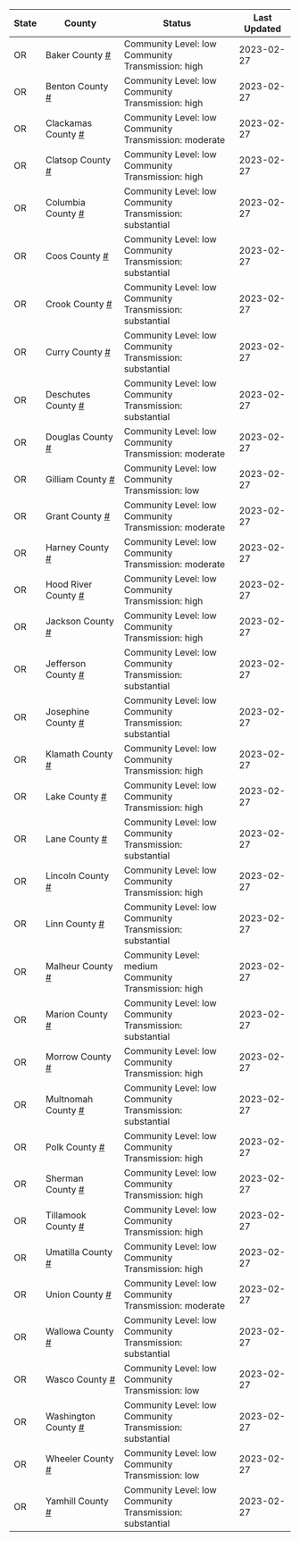 State | County | Status | Last Updated
--- | --- | --- | --- 
OR | Baker County <a href="#baker_county">#</a> | <a name="baker_county"></a>Community Level: low<br/>Community Transmission: high | 2023-02-27
OR | Benton County <a href="#benton_county">#</a> | <a name="benton_county"></a>Community Level: low<br/>Community Transmission: high | 2023-02-27
OR | Clackamas County <a href="#clackamas_county">#</a> | <a name="clackamas_county"></a>Community Level: low<br/>Community Transmission: moderate | 2023-02-27
OR | Clatsop County <a href="#clatsop_county">#</a> | <a name="clatsop_county"></a>Community Level: low<br/>Community Transmission: high | 2023-02-27
OR | Columbia County <a href="#columbia_county">#</a> | <a name="columbia_county"></a>Community Level: low<br/>Community Transmission: substantial | 2023-02-27
OR | Coos County <a href="#coos_county">#</a> | <a name="coos_county"></a>Community Level: low<br/>Community Transmission: substantial | 2023-02-27
OR | Crook County <a href="#crook_county">#</a> | <a name="crook_county"></a>Community Level: low<br/>Community Transmission: substantial | 2023-02-27
OR | Curry County <a href="#curry_county">#</a> | <a name="curry_county"></a>Community Level: low<br/>Community Transmission: substantial | 2023-02-27
OR | Deschutes County <a href="#deschutes_county">#</a> | <a name="deschutes_county"></a>Community Level: low<br/>Community Transmission: substantial | 2023-02-27
OR | Douglas County <a href="#douglas_county">#</a> | <a name="douglas_county"></a>Community Level: low<br/>Community Transmission: moderate | 2023-02-27
OR | Gilliam County <a href="#gilliam_county">#</a> | <a name="gilliam_county"></a>Community Level: low<br/>Community Transmission: low | 2023-02-27
OR | Grant County <a href="#grant_county">#</a> | <a name="grant_county"></a>Community Level: low<br/>Community Transmission: moderate | 2023-02-27
OR | Harney County <a href="#harney_county">#</a> | <a name="harney_county"></a>Community Level: low<br/>Community Transmission: moderate | 2023-02-27
OR | Hood River County <a href="#hood_river_county">#</a> | <a name="hood_river_county"></a>Community Level: low<br/>Community Transmission: high | 2023-02-27
OR | Jackson County <a href="#jackson_county">#</a> | <a name="jackson_county"></a>Community Level: low<br/>Community Transmission: high | 2023-02-27
OR | Jefferson County <a href="#jefferson_county">#</a> | <a name="jefferson_county"></a>Community Level: low<br/>Community Transmission: substantial | 2023-02-27
OR | Josephine County <a href="#josephine_county">#</a> | <a name="josephine_county"></a>Community Level: low<br/>Community Transmission: substantial | 2023-02-27
OR | Klamath County <a href="#klamath_county">#</a> | <a name="klamath_county"></a>Community Level: low<br/>Community Transmission: high | 2023-02-27
OR | Lake County <a href="#lake_county">#</a> | <a name="lake_county"></a>Community Level: low<br/>Community Transmission: high | 2023-02-27
OR | Lane County <a href="#lane_county">#</a> | <a name="lane_county"></a>Community Level: low<br/>Community Transmission: substantial | 2023-02-27
OR | Lincoln County <a href="#lincoln_county">#</a> | <a name="lincoln_county"></a>Community Level: low<br/>Community Transmission: high | 2023-02-27
OR | Linn County <a href="#linn_county">#</a> | <a name="linn_county"></a>Community Level: low<br/>Community Transmission: substantial | 2023-02-27
OR | Malheur County <a href="#malheur_county">#</a> | <a name="malheur_county"></a>Community Level: medium<br/>Community Transmission: high | 2023-02-27
OR | Marion County <a href="#marion_county">#</a> | <a name="marion_county"></a>Community Level: low<br/>Community Transmission: substantial | 2023-02-27
OR | Morrow County <a href="#morrow_county">#</a> | <a name="morrow_county"></a>Community Level: low<br/>Community Transmission: high | 2023-02-27
OR | Multnomah County <a href="#multnomah_county">#</a> | <a name="multnomah_county"></a>Community Level: low<br/>Community Transmission: substantial | 2023-02-27
OR | Polk County <a href="#polk_county">#</a> | <a name="polk_county"></a>Community Level: low<br/>Community Transmission: high | 2023-02-27
OR | Sherman County <a href="#sherman_county">#</a> | <a name="sherman_county"></a>Community Level: low<br/>Community Transmission: high | 2023-02-27
OR | Tillamook County <a href="#tillamook_county">#</a> | <a name="tillamook_county"></a>Community Level: low<br/>Community Transmission: high | 2023-02-27
OR | Umatilla County <a href="#umatilla_county">#</a> | <a name="umatilla_county"></a>Community Level: low<br/>Community Transmission: high | 2023-02-27
OR | Union County <a href="#union_county">#</a> | <a name="union_county"></a>Community Level: low<br/>Community Transmission: moderate | 2023-02-27
OR | Wallowa County <a href="#wallowa_county">#</a> | <a name="wallowa_county"></a>Community Level: low<br/>Community Transmission: substantial | 2023-02-27
OR | Wasco County <a href="#wasco_county">#</a> | <a name="wasco_county"></a>Community Level: low<br/>Community Transmission: low | 2023-02-27
OR | Washington County <a href="#washington_county">#</a> | <a name="washington_county"></a>Community Level: low<br/>Community Transmission: substantial | 2023-02-27
OR | Wheeler County <a href="#wheeler_county">#</a> | <a name="wheeler_county"></a>Community Level: low<br/>Community Transmission: low | 2023-02-27
OR | Yamhill County <a href="#yamhill_county">#</a> | <a name="yamhill_county"></a>Community Level: low<br/>Community Transmission: substantial | 2023-02-27
